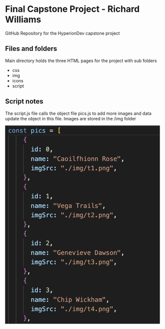 # Final Capstone Project - Richard Williams

GitHub Repository for the HyperionDev capstone project

## Files and folders

Main directory holds the three HTML pages for the project with sub folders 
* css
* img
* icons
* script

## Script notes

The script.js file calls the object file pics.js to add more images and data update the object in this file. Images are stored in the /img folder

![Pics object update](https://github.com/thesoulharmonic/finalCapstone/blob/main/img/finalCapstone.png)

